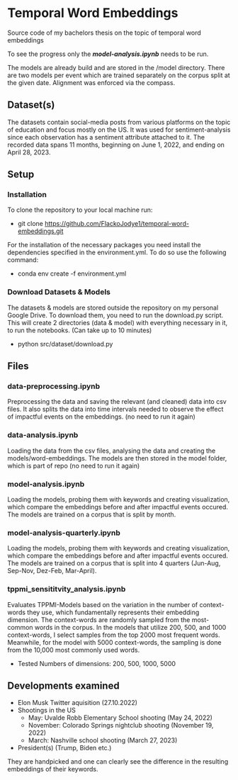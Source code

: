 # Temporal Word Embeddings

Source code of my bachelors thesis on the topic of temporal word embeddings

To see the progress only the ***model-analysis.ipynb*** needs to be run.

The models are already build and are stored in the /model directory. There are two models per event which are trained
separately on the corpus split at the given date. Alignment was enforced via the compass.

## Dataset(s)

The datasets contain social-media posts from various platforms on the topic of education and focus mostly on the US.
It was used for sentiment-analysis since each observation has a sentiment attribute attached to it.
The recorded data spans 11 months, beginning on June 1, 2022, and ending on April 28, 2023.

## Setup


### Installation

To clone the repository to your local machine run:

* git clone https://github.com/FlackoJodye1/temporal-word-embeddings.git

For the installation of the necessary packages you need install the dependencies specified in
the environment.yml. To do so use the following command:

* conda env create -f environment.yml

### Download Datasets & Models

The datasets & models are stored outside the repository on my personal Google Drive.
To download them, you need to run the download.py script.
This will create 2 directories (data & model) with everything necessary in it, to run the notebooks.
(Can take up to 10 minutes)

* python src/dataset/download.py

## Files

### data-preprocessing.ipynb
Preprocessing the data and saving the relevant (and cleaned) data into csv files.
It also splits the data into time intervals needed to observe the effect of impactful events on the embeddings.
(no need to run it again)

### data-analysis.ipynb
Loading the data from the csv files, analysing the data and creating the models/word-embeddings.
The models are then stored in the model folder, which is part of repo
(no need to run it again)

### model-analysis.ipynb
Loading the models, probing them with keywords and creating visualization, 
which compare the embeddings before and after impactful events occured.
The models are trained on a corpus that is split by month.

### model-analysis-quarterly.ipynb
Loading the models, probing them with keywords and creating visualization,
which compare the embeddings before and after impactful events occured.
The models are trained on a corpus that is split into 4 quarters (Jun-Aug, Sep-Nov, Dez-Feb, Mar-April).

### tppmi_sensititvity_analysis.ipynb

Evaluates TPPMI-Models based on the variation in the number of context-words they use, 
which fundamentally represents their embedding dimension.
The context-words are randomly sampled from the most-common words in the corpus.
In the models that utilize 200, 500, and 1000 context-words, 
I select samples from the top 2000 most frequent words. Meanwhile, 
for the model with 5000 context-words, the sampling is done from the 10,000 most commonly used words.

* Tested Numbers of dimensions: 200, 500, 1000, 5000 

## Developments examined

* Elon Musk Twitter aquisition (27.10.2022)
* Shootings in the US
  * May: Uvalde Robb Elementary School shooting (May 24, 2022)
  * November: Colorado Springs nightclub shooting (November 19, 2022)
  * March: Nashville school shooting (March 27, 2023)
* President(s) (Trump, Biden etc.)

They are handpicked and one can clearly see the difference in the resulting embeddings of their keywords.